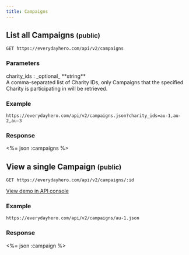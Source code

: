 ```yaml
---
title: Campaigns
---
```

## List all Campaigns <small>(public)</small>

    GET https://everydayhero.com/api/v2/campaigns

### Parameters

<div>charity_ids : _optional_ **string**</div>
<div>A comma-separated list of Charity IDs, only Campaigns that the specified
Charity is participating in will be retrieved.</div>

### Example

    https://everydayhero.com/api/v2/campaigns.json?charity_ids=au-1,au-2,au-3

### Response

<%= json :campaigns %>

## View a single Campaign <small>(public)</small>

    GET https://everydayhero.com/api/v2/campaigns/:id

[View demo in API console](/console/?query=campaigns/au-0.json) 

### Example

    https://everydayhero.com/api/v2/campaigns/au-1.json

### Response

<%= json :campaign %>
